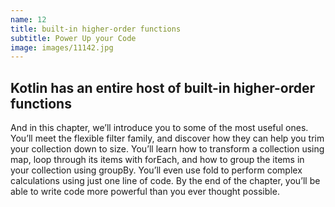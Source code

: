 ```yaml
---
name: 12
title: built-in higher-order functions
subtitle: Power Up your Code
image: images/11142.jpg
---
```

## Kotlin has an entire host of built-in higher-order functions 
And in this chapter, we’ll introduce you to some of the most useful ones. You’ll meet the flexible filter family, and discover how they can help you trim your collection down to size. You’ll learn how to transform a collection using map, loop through its items with forEach, and how to group the items in your collection using groupBy. You’ll even use fold to perform complex calculations using just one line of code. By the end of the chapter, you’ll be able to write code more powerful than you ever thought possible.